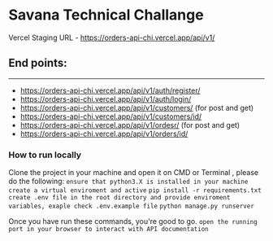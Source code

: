 # Savana Technical Challange

Vercel Staging URL - https://orders-api-chi.vercel.app/api/v1/
## End points:
***
   * https://orders-api-chi.vercel.app/api/v1/auth/register/
   * https://orders-api-chi.vercel.app/api/v1/auth/login/
   * https://orders-api-chi.vercel.app/api/v1/customers/  (for post and get)
   * https://orders-api-chi.vercel.app/api/v1/customers/id/
   * https://orders-api-chi.vercel.app/api/v1/ordesr/  (for post and get)
   * https://orders-api-chi.vercel.app/api/v1/orders/id/


### How to run locally
Clone the project in your machine and open  it on CMD or Terminal
, please do the following:
`ensure that python3.X is installed in your machine`
`create a virtual enviroment and active`
`pip install -r requirements.txt`
`create .env file in the root directory and provide enviroment variables, exaple check .env.example file`
`python manage.py runserver`

Once you have run these commands, you're good to go.
`open the running port in your browser to interact with API documentation`
